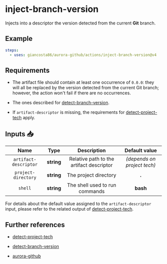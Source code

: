# inject-branch-version

Injects into a descriptor the version detected from the current **Git** branch.

## Example

```yaml
steps:
  - uses: giancosta86/aurora-github/actions/inject-branch-version@v4
```

## Requirements

- The artifact file should contain at least one occurrence of `0.0.0`: they will all be replaced by the version detected from the current Git branch; however, the action won't fail if there are no occurrences.

- The ones described for [detect-branch-version](../detect-branch-version/README.md).

- If `artifact-descriptor` is missing, the requirements for [detect-project-tech](../detect-project-tech/README.md) apply.

## Inputs 📥

|         Name          |    Type    |               Description                |        Default value        |
| :-------------------: | :--------: | :--------------------------------------: | :-------------------------: |
| `artifact-descriptor` | **string** | Relative path to the artifact descriptor | _(depends on project tech)_ |
|  `project-directory`  | **string** |          The project directory           |            **.**            |
|        `shell`        | **string** |      The shell used to run commands      |          **bash**           |

For details about the default value assigned to the `artifact-descriptor` input, please refer to the related output of [detect-project-tech](../detect-project-tech/README.md).

## Further references

- [detect-project-tech](../detect-project-tech/README.md)

- [detect-branch-version](../detect-branch-version/README.md)

- [aurora-github](../../README.md)
